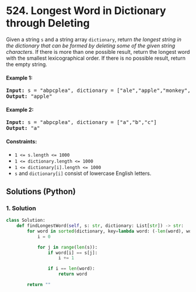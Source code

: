 # 524. Longest Word in Dictionary through Deleting
Given a string `s` and a string array `dictionary`, return *the longest string in the dictionary that can be formed by deleting some of the given string characters*. If there is more than one possible result, return the longest word with the smallest lexicographical order. If there is no possible result, return the empty string.

#### Example 1:
<pre>
<strong>Input:</strong> s = "abpcplea", dictionary = ["ale","apple","monkey","plea"]
<strong>Output:</strong> "apple"
</pre>

#### Example 2:
<pre>
<strong>Input:</strong> s = "abpcplea", dictionary = ["a","b","c"]
<strong>Output:</strong> "a"
</pre>

#### Constraints:
* `1 <= s.length <= 1000`
* `1 <= dictionary.length <= 1000`
* `1 <= dictionary[i].length <= 1000`
* `s` and `dictionary[i]` consist of lowercase English letters.

## Solutions (Python)

### 1. Solution
```Python
class Solution:
    def findLongestWord(self, s: str, dictionary: List[str]) -> str:
        for word in sorted(dictionary, key=lambda word: (-len(word), word)):
            i = 0

            for j in range(len(s)):
                if word[i] == s[j]:
                    i += 1

                if i == len(word):
                    return word

        return ""
```
